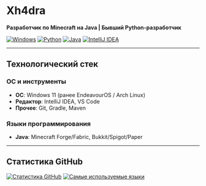 # Xh4dra

**Разработчик по Minecraft на Java | Бывший Python-разработчик**

[![Windows](https://img.shields.io/badge/Windows-0078D6?logo=windows&logoColor=white)](https://microsoft.com/windows)
[![Python](https://img.shields.io/badge/Python-3776AB?logo=python&logoColor=white)](https://python.org)
[![Java](https://img.shields.io/badge/Java-ED8B00?logo=openjdk&logoColor=white)](https://java.com)
[![IntelliJ IDEA](https://img.shields.io/badge/IntelliJ%20IDEA-000000?logo=intellij-idea&logoColor=white)](https://www.jetbrains.com/idea/)

---

## Технологический стек

### ОС и инструменты
- **ОС**: Windows 11 (ранее EndeavourOS / Arch Linux)
- **Редактор**: IntelliJ IDEA, VS Code
- **Прочее**: Git, Gradle, Maven

### Языки программирования
- **Java**: Minecraft Forge/Fabric, Bukkit/Spigot/Paper

---

## Статистика GitHub

[![Статистика GitHub](https://github-readme-stats.vercel.app/api?username=Xh4dra&show_icons=true&theme=default)](https://github.com/Xh4dra)
[![Самые используемые языки](https://github-readme-stats.vercel.app/api/top-langs/?username=Xh4dra&layout=compact&theme=default)](https://github.com/Xh4dra)
